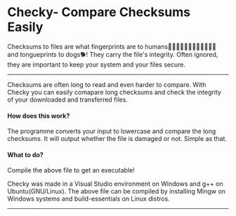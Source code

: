 # Checky- Compare Checksums Easily
Checksums to files are what fingerprints are to humans👩🏼👨🏼👧🏼👦🏼👵🏼👴🏼 and tongueprints to dogs🐕! They carry the file's integrity. Often ignored, they are important to keep your system and your files secure.
<hr>
Checksums are often long to read and even harder to compare. With Checky you can easily comapare long checksums and check the integrity of your downloaded and transferred files. 
<br>
<h4> How does this work? </h4>
The programme converts your input to lowercase and compare the long checksums. It will output whether the file is damaged or not. Simple as that.<br/>
<h4> What to do? </h4>
Compile the above file to get an executable!
<p>Checky was made in a Visual Studio environment on Windows and g++ on Ubuntu(GNU/Linux). The above file can be compiled by installing Mingw on Windows systems and build-essentials on Linux distros.</p>
<hr>
